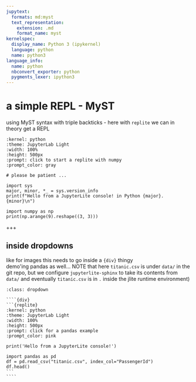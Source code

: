 ```yaml
---
jupytext:
  formats: md:myst
  text_representation:
    extension: .md
    format_name: myst
kernelspec:
  display_name: Python 3 (ipykernel)
  language: python
  name: python3
language_info:
  name: python
  nbconvert_exporter: python
  pygments_lexer: ipython3
---
```


# a simple REPL - MyST

using MyST syntax with triple backticks - here with `replite` we can in theory get a REPL

```{replite}
:kernel: python
:theme: JupyterLab Light
:width: 100%
:height: 500px
:prompt: click to start a replite with numpy
:prompt_color: gray

# please be patient ...

import sys
major, minor, *_ = sys.version_info
print(f"Hello from a JupyterLite console! in Python {major}.{minor}\n")

import numpy as np
print(np.arange(9).reshape((3, 3)))
```

+++

## inside dropdowns

like for images this needs to go inside a `{div}` thingy  
demo'ing pandas as well... NOTE that here `titanic.csv` is under `data/` in the git repo, but we configure `jupyterlite-sphinx` to take its contents from `data/` and eventually `titanic.csv` is in `.` inside the jlite runtime environment)


`````{admonition} a hidden repl with pandas this time
:class: dropdown

````{div}
```{replite}
:kernel: python
:theme: JupyterLab Light
:width: 100%
:height: 500px
:prompt: click for a pandas example
:prompt_color: pink

print('Hello from a JupyterLite console!')

import pandas as pd
df = pd.read_csv("titanic.csv", index_col="PassengerId")
df.head()
```
````
`````
